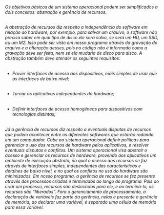 ###### Os objetivos básicos de um sistema operacional podem ser simplificados a dois conceitos: abstração e gerência de recursos.
###### A abstração de recursos diz respeito a independência do software em relação ao hardware, por exemplo, para salvar um arquivo, o software não precisa saber em qual tipo de disco ele será salvo, se será um HD, um SSD, ou um M2. Isso pode ser visto em nosso programa através da gravação do arquivo e a alteração desses, pois no código não é informado como a gravação deve ser feita, nem se ela mudaria de disco para disco. A abstração também deve atender os seguintes requisitos:

 - ###### Prover interfaces de acesso aos dispositivos, mais simples de usar que as interfaces de baixo nível;
 - ###### Tornar os aplicativos independentes do hardware;
 - ###### Definir interfaces de acesso homogêneas para dispositivos com tecnologias distintas;
 
###### Já a gerência de recursos diz respeito a eventuais disputas de recursos que podem acontecer entre os diferentes softwares que estarão rodando em um computador. Cabe ao sistema operacional definir políticas para gerenciar o uso dos recursos de hardware pelos aplicativos, e resolver eventuais disputas e conflitos. Um sistema operacional visa abstrair o acesso e gerenciar os recursos de hardware, provendo aos aplicativos um ambiente de execução abstrato, no qual o acesso aos recursos se faz através de interfaces simples, independentes das características e detalhes de baixo nível, e no qual os conflitos no uso do hardware são minimizados. Em nosso programa, a gerência de recursos se fez presente através dos processos criados e terminados ao longo do programa. Pois ao criar um processo, recursos são deslocados para ele, e ao terminá-lo, os recursos são “liberados”. Fora o gerenciamento de processamento, a declaração de variáveis faz parte da gerência, nelas é presente a gerência de memória, ao declarar uma variável, é separado uma célula de memória para essa variável.



